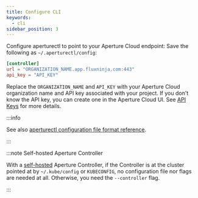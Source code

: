 ```yaml
---
title: Configure CLI
keywords:
  - cli
sidebar_position: 3
---
```


Configure aperturectl to point to your Aperture Cloud endpoint: Save the
following as `~/.aperturectl/config`:

```toml
[controller]
url = "ORGANIZATION_NAME.app.fluxninja.com:443"
api_key = "API_KEY"
```

Replace the `ORGANIZATION_NAME` and `API_KEY` with your Aperture Cloud
organization name and API key associated with your project. If you don't know
the API key, you can create one in the Aperture Cloud UI. See [API
Keys][api-keys] for more details.

:::info

See also [aperturectl configuration file format reference][aperturectl-config].

:::

:::note Self-hosted Aperture Controller

With a [self-hosted][self-hosted] Aperture Controller, if the Controller is at
the cluster pointed at by `~/.kube/config` or `KUBECONFIG`, no configuration
file nor flags are needed at all. Otherwise, you need the `--controller` flag.

:::

[self-hosted]: /self-hosting/self-hosting.md
[aperturectl-config]: /reference/configuration/aperturectl.md
[api-keys]: /get-started/aperture-cloud/api-keys.md
